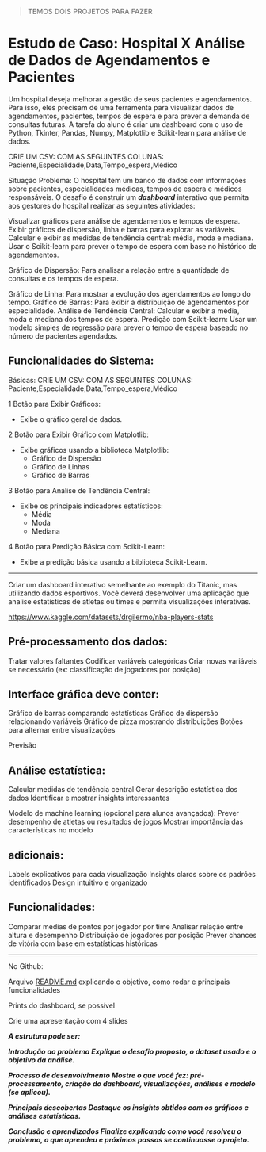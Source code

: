 > TEMOS DOIS PROJETOS PARA FAZER



# Estudo de Caso: Hospital X Análise de Dados de Agendamentos e Pacientes

Um hospital deseja melhorar a gestão de seus pacientes e agendamentos.
Para isso, eles precisam de uma ferramenta para visualizar dados de agendamentos, pacientes, tempos de espera e para prever a demanda de consultas futuras.
A tarefa do aluno é criar um dashboard com o uso de Python, Tkinter, Pandas, Numpy, Matplotlib e Scikit-learn para análise de dados.

CRIE UM CSV: COM AS SEGUINTES COLUNAS:
Paciente,Especialidade,Data,Tempo_espera,Médico

Situação Problema: O hospital tem um banco de dados com informações sobre pacientes, especialidades médicas, tempos de espera e médicos responsáveis. O desafio é construir um ***dashboard*** interativo que permita aos gestores do hospital realizar as seguintes atividades:

Visualizar gráficos para análise de agendamentos e tempos de espera.
Exibir gráficos de dispersão, linha e barras para explorar as variáveis.
Calcular e exibir as medidas de tendência central: média, moda e mediana.
Usar o Scikit-learn para prever o tempo de espera com base no histórico de agendamentos.

Gráfico de Dispersão: Para analisar a relação entre a quantidade de consultas e os tempos de espera.

Gráfico de Linha: Para mostrar a evolução dos agendamentos ao longo do tempo.
Gráfico de Barras: Para exibir a distribuição de agendamentos por especialidade.
Análise de Tendência Central: Calcular e exibir a média, moda e mediana dos tempos de espera.
Predição com Scikit-learn: Usar um modelo simples de regressão para prever o tempo de espera baseado no número de pacientes agendados.

## **Funcionalidades do Sistema:**

Básicas:
CRIE UM CSV: COM AS SEGUINTES COLUNAS:
Paciente,Especialidade,Data,Tempo_espera,Médico

1 Botão para Exibir Gráficos:

- Exibe o gráfico geral de dados.

2 Botão para Exibir Gráfico com Matplotlib:

- Exibe gráficos usando a biblioteca Matplotlib:
    - Gráfico de Dispersão
    - Gráfico de Linhas
    - Gráfico de Barras

3 Botão para Análise de Tendência Central:

- Exibe os principais indicadores estatísticos:
    - Média
    - Moda
    - Mediana

4 Botão para Predição Básica com Scikit-Learn:

- Exibe a predição básica usando a biblioteca Scikit-Learn.


---------------------------------------------------------------------------------------------------------------------------------------------------------------------------------------

Criar um dashboard interativo semelhante ao exemplo do Titanic, mas utilizando dados esportivos. Você deverá desenvolver uma aplicação que analise estatísticas de atletas ou times e permita visualizações interativas.

https://www.kaggle.com/datasets/drgilermo/nba-players-stats

## **Pré-processamento dos dados:**

Tratar valores faltantes
Codificar variáveis categóricas
Criar novas variáveis se necessário (ex: classificação de jogadores por posição)

## Interface gráfica deve conter:

Gráfico de barras comparando estatísticas
Gráfico de dispersão relacionando variáveis
Gráfico de pizza mostrando distribuições
Botões para alternar entre visualizações

Previsão

## Análise estatística:

Calcular medidas de tendência central
Gerar descrição estatística dos dados
Identificar e mostrar insights interessantes

Modelo de machine learning (opcional para alunos avançados):
Prever desempenho de atletas ou resultados de jogos
Mostrar importância das características no modelo

## adicionais:
Labels explicativos para cada visualização
Insights claros sobre os padrões identificados
Design intuitivo e organizado

## Funcionalidades:

Comparar médias de pontos por jogador por time
Analisar relação entre altura e desempenho
Distribuição de jogadores por posição
Prever chances de vitória com base em estatísticas históricas

________________________________________________

No Github: 

Arquivo [README.md](http://readme.md/) explicando o objetivo, como rodar e principais funcionalidades

Prints do dashboard, se possível

Crie uma apresentação com 4 slides


***A estrutura pode ser:***

***Introdução ao problema
Explique o desafio proposto, o dataset usado e o objetivo da análise.***

***Processo de desenvolvimento
Mostre o que você fez: pré-processamento, criação do dashboard, visualizações, análises e modelo (se aplicou).***

***Principais descobertas
Destaque os insights obtidos com os gráficos e análises estatísticas.***

***Conclusão e aprendizados
Finalize explicando como você resolveu o problema, o que aprendeu e próximos passos se continuasse o projeto.***
